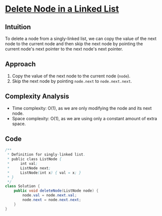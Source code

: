 # [Delete Node in a Linked List](https://leetcode.com/problems/delete-node-in-a-linked-list/?envType=daily-question&envId=2024-05-05)

## Intuition
To delete a node from a singly-linked list, we can copy the value of the next node to the current node and then skip the next node by pointing the current node's next pointer to the next node's next pointer.

## Approach
1. Copy the value of the next node to the current node (`node`).
2. Skip the next node by pointing `node.next` to `node.next.next`.

## Complexity Analysis
- Time complexity: O(1), as we are only modifying the node and its next node.
- Space complexity: O(1), as we are using only a constant amount of extra space.

## Code
```java
/**
 * Definition for singly-linked list.
 * public class ListNode {
 *     int val;
 *     ListNode next;
 *     ListNode(int x) { val = x; }
 * }
 */
class Solution {
    public void deleteNode(ListNode node) {
        node.val = node.next.val;
        node.next = node.next.next;
    }
}
